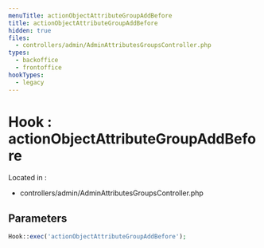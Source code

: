 ```yaml
---
menuTitle: actionObjectAttributeGroupAddBefore
title: actionObjectAttributeGroupAddBefore
hidden: true
files:
  - controllers/admin/AdminAttributesGroupsController.php
types:
  - backoffice
  - frontoffice
hookTypes:
  - legacy
---
```


# Hook : actionObjectAttributeGroupAddBefore

Located in :

  - controllers/admin/AdminAttributesGroupsController.php

## Parameters

```php
Hook::exec('actionObjectAttributeGroupAddBefore');
```